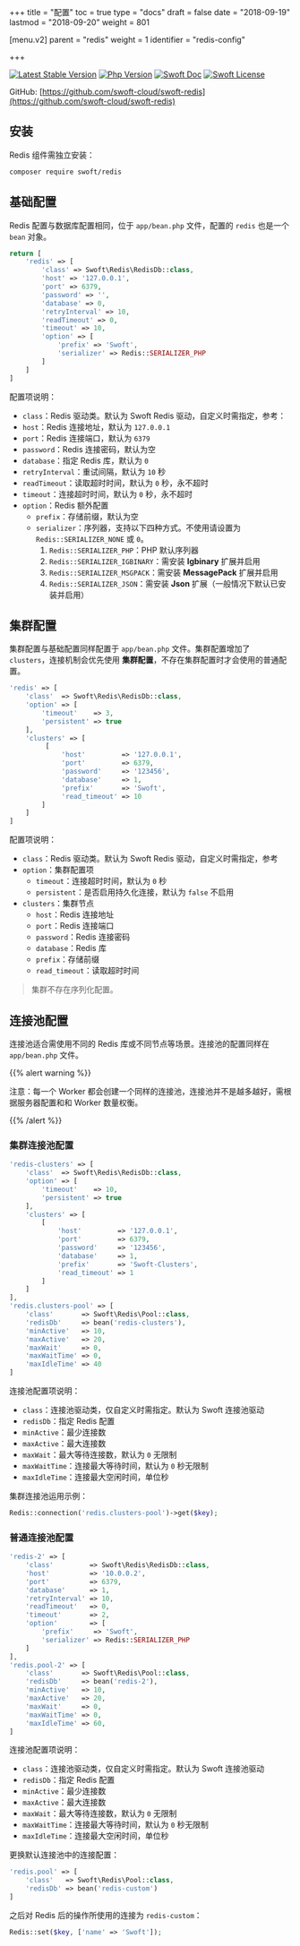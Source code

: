 +++
title = "配置"
toc = true
type = "docs"
draft = false
date = "2018-09-19"
lastmod = "2018-09-20"
weight = 801

[menu.v2]
  parent = "redis"
  weight = 1
  identifier = "redis-config"

+++

[![Latest Stable Version](https://img.shields.io/packagist/v/swoft/redis.svg)](https://packagist.org/packages/swoft/redis)
[![Php Version](https://img.shields.io/badge/php-%3E=7.1-brightgreen.svg?maxAge=2592000)](https://secure.php.net/)
[![Swoft Doc](https://img.shields.io/badge/docs-passing-green.svg?maxAge=2592000)](https://www.swoft.org/docs)
[![Swoft License](https://img.shields.io/hexpm/l/plug.svg?maxAge=2592000)](https://github.com/swoft-cloud/swoft/blob/master/LICENSE)

GitHub: [https://github.com/swoft-cloud/swoft-redis](https://github.com/swoft-cloud/swoft-redis)

## 安装

Redis 组件需独立安装：

```bash
composer require swoft/redis
```

## 基础配置

Redis 配置与数据库配置相同，位于 `app/bean.php` 文件，配置的 `redis` 也是一个 `bean` 对象。

```php
return [
    'redis' => [
        'class' => Swoft\Redis\RedisDb::class,
        'host' => '127.0.0.1',
        'port' => 6379,
        'password' => '',
        'database' => 0,
        'retryInterval' => 10,
        'readTimeout' => 0,
        'timeout' => 10,
        'option' => [
            'prefix' => 'Swoft',
            'serializer' => Redis::SERIALIZER_PHP
        ]
    ]
]
```
配置项说明：

- `class`：Redis 驱动类。默认为 Swoft Redis 驱动，自定义时需指定，参考：
- `host`：Redis 连接地址，默认为 `127.0.0.1`
- `port`：Redis 连接端口，默认为 `6379`
- `password`：Redis 连接密码，默认为空
- `database`：指定 Redis 库，默认为 `0`
- ` retryInterval `：重试间隔，默认为 `10` 秒
- ` readTimeout `：读取超时时间，默认为 `0` 秒，永不超时
- ` timeout `：连接超时时间，默认为 `0` 秒，永不超时
- ` option `：Redis 额外配置
  - ` prefix `：存储前缀，默认为空
  - ` serializer `：序列器，支持以下四种方式。不使用请设置为 `Redis::SERIALIZER_NONE` 或 `0`。
    1. `Redis::SERIALIZER_PHP`：PHP 默认序列器
    2. `Redis::SERIALIZER_IGBINARY`：需安装 **Igbinary** 扩展并启用
    3. `Redis::SERIALIZER_MSGPACK`：需安装 **MessagePack** 扩展并启用
    4. `Redis::SERIALIZER_JSON`：需安装 **Json** 扩展（一般情况下默认已安装并启用）

## 集群配置

集群配置与基础配置同样配置于 `app/bean.php` 文件。集群配置增加了 `clusters`，连接机制会优先使用 **集群配置**，不存在集群配置时才会使用的普通配置。

```php
'redis' => [
    'class'  => Swoft\Redis\RedisDb::class,
    'option' => [
        'timeout'    => 3,
        'persistent' => true
    ],
    'clusters' => [
         [
             'host'         => '127.0.0.1',
             'port'         => 6379,
             'password'     => '123456',
             'database'     => 1,
             'prefix'       => 'Swoft',
             'read_timeout' => 10
        ]
    ]
]
```

配置项说明：

- `class`：Redis 驱动类。默认为 Swoft Redis 驱动，自定义时需指定，参考
- `option`：集群配置项
  - `timeout`：连接超时时间，默认为 `0` 秒
  - `persistent`：是否启用持久化连接，默认为 `false` 不启用
- `clusters`：集群节点
  - `host`：Redis 连接地址
  - `port`：Redis 连接端口
  - `password`：Redis 连接密码
  - `database`：Redis 库
  - `prefix`：存储前缀
  - `read_timeout`：读取超时时间

> 集群不存在序列化配置。

## 连接池配置

连接池适合需使用不同的 Redis 库或不同节点等场景。连接池的配置同样在 `app/bean.php` 文件。

{{% alert warning %}}

注意：每一个 Worker 都会创建一个同样的连接池，连接池并不是越多越好，需根据服务器配置和和 Worker 数量权衡。

{{% /alert %}}

### 集群连接池配置

```php
'redis-clusters' => [
    'class'  => Swoft\Redis\RedisDb::class,
    'option' => [
        'timeout'    => 10,
        'persistent' => true
    ],
    'clusters' => [
        [
            'host'         => '127.0.0.1',
            'port'         => 6379,
            'password'     => '123456',
            'database'     => 1,
            'prefix'       => 'Swoft-Clusters',
            'read_timeout' => 1
        ]
    ]
],
'redis.clusters-pool' => [
    'class'       => Swoft\Redis\Pool::class,
    'redisDb'     => bean('redis-clusters'),
    'minActive'   => 10,
    'maxActive'   => 20,
    'maxWait'     => 0,
    'maxWaitTime' => 0,
    'maxIdleTime' => 40
]
```

连接池配置项说明：

- `class`：连接池驱动类，仅自定义时需指定。默认为 Swoft 连接池驱动
- `redisDb`：指定 Redis 配置
- `minActive`：最少连接数
- `maxActive`：最大连接数
- `maxWait`：最大等待连接数，默认为 `0` 无限制
- `maxWaitTime`：连接最大等待时间，默认为 `0` 秒无限制
- `maxIdleTime`：连接最大空闲时间，单位秒

集群连接池运用示例：

```php
Redis::connection('redis.clusters-pool')->get($key);
```

### 普通连接池配置

```php
'redis-2' => [
    'class'         => Swoft\Redis\RedisDb::class,
    'host'          => '10.0.0.2',
    'port'          => 6379,
    'database'      => 1,
    'retryInterval' => 10,
    'readTimeout'   => 0,
    'timeout'       => 2,
    'option'        => [
        'prefix'     => 'Swoft',
        'serializer' => Redis::SERIALIZER_PHP
    ]
],
'redis.pool-2' => [
    'class'       => Swoft\Redis\Pool::class,
    'redisDb'     => bean('redis-2'),
    'minActive'   => 10,
    'maxActive'   => 20,
    'maxWait'     => 0,
    'maxWaitTime' => 0,
    'maxIdleTime' => 60,
]
```

连接池配置项说明：

- `class`：连接池驱动类，仅自定义时需指定。默认为 Swoft 连接池驱动
- `redisDb`：指定 Redis 配置
- `minActive`：最少连接数
- `maxActive`：最大连接数
- `maxWait`：最大等待连接数，默认为 `0` 无限制
- `maxWaitTime`：连接最大等待时间，默认为 `0` 秒无限制
- `maxIdleTime`：连接最大空闲时间，单位秒

更换默认连接池中的连接配置：

```php
'redis.pool' => [
    'class'   => Swoft\Redis\Pool::class,
    'redisDb' => bean('redis-custom')
]
```

之后对 Redis 后的操作所使用的连接为 `redis-custom`：

```php
Redis::set($key, ['name' => 'Swoft']);
```

